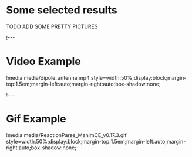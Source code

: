 # Some selected results

TODO ADD SOME PRETTY PICTURES

!---

# Video Example

!media media/dipole_antenna.mp4
       style=width:50%;display:block;margin-top:1.5em;margin-left:auto;margin-right:auto;box-shadow:none;

!---

# Gif Example

!media media/ReactionParse_ManimCE_v0.17.3.gif
       style=width:50%;display:block;margin-top:1.5em;margin-left:auto;margin-right:auto;box-shadow:none;
